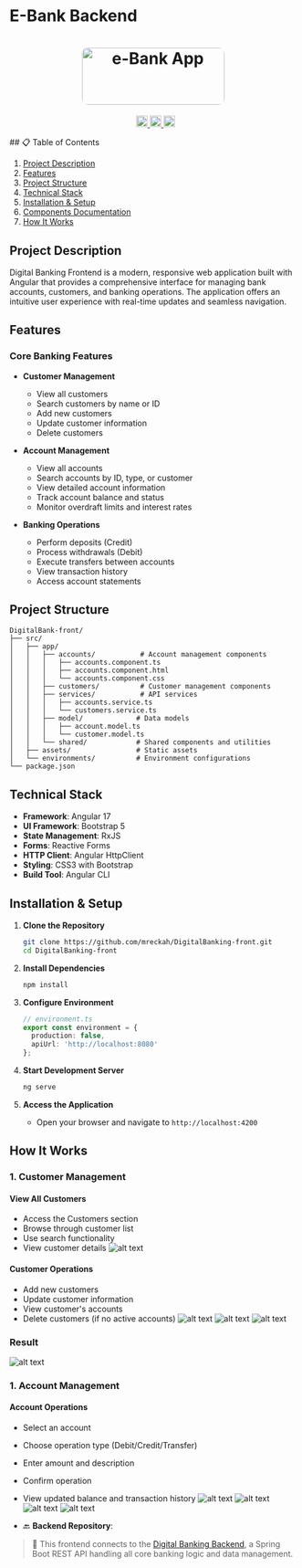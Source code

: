 # E-Bank Backend

<h1 align="center">
  <a href="https://github.com/mreckah">
    <img height="100" width="250" src="imge.webp" alt="e-Bank App" style="max-width: 300px ; border-radius: 10px;">
  </a>
</h1>
<p align="center">
  &nbsp;    
  <a target="_blank" href="https://www.linkedin.com/in/nabbar-oussama/">
    <img height="20" src="https://img.shields.io/badge/LinkedIn-0077B5?style=flat&logo=linkedin&logoColor=white" alt="LinkedIn Badge" />
  </a>
  <a href="mailto:m.reckahwalt@gmail.com" target="_blank" onclick="window.open(this.href,'_blank'); return false;">
    <img height="20" src="https://img.shields.io/badge/Gmail-D14836?style=flat&logo=gmail&logoColor=white" alt="Gmail Badge" />
  </a>
  <a target="_blank" href="https://github.com/mreckah">
    <img height="20" src="https://img.shields.io/badge/GitHub-181717?style=flat&logo=github&logoColor=white" alt="GitHub Badge" />
  </a>
</p>
## 📋 Table of Contents

1. [Project Description](#project-description)
2. [Features](#features)
3. [Project Structure](#project-structure)
4. [Technical Stack](#technical-stack)
5. [Installation & Setup](#installation--setup)
6. [Components Documentation](#components-documentation)
7. [How It Works](#how-it-works)

## Project Description

Digital Banking Frontend is a modern, responsive web application built with Angular that provides a comprehensive interface for managing bank accounts, customers, and banking operations. The application offers an intuitive user experience with real-time updates and seamless navigation.

## Features

### Core Banking Features

- **Customer Management**
  - View all customers
  - Search customers by name or ID
  - Add new customers
  - Update customer information
  - Delete customers

- **Account Management**
  - View all accounts
  - Search accounts by ID, type, or customer
  - View detailed account information
  - Track account balance and status
  - Monitor overdraft limits and interest rates

- **Banking Operations**
  - Perform deposits (Credit)
  - Process withdrawals (Debit)
  - Execute transfers between accounts
  - View transaction history
  - Access account statements

## Project Structure

```
DigitalBank-front/
├── src/
│   ├── app/
│   │   ├── accounts/           # Account management components
│   │   │   ├── accounts.component.ts
│   │   │   ├── accounts.component.html
│   │   │   └── accounts.component.css
│   │   ├── customers/          # Customer management components
│   │   ├── services/           # API services
│   │   │   ├── accounts.service.ts
│   │   │   └── customers.service.ts
│   │   ├── model/             # Data models
│   │   │   ├── account.model.ts
│   │   │   └── customer.model.ts
│   │   └── shared/            # Shared components and utilities
│   ├── assets/                # Static assets
│   └── environments/          # Environment configurations
└── package.json
```

## Technical Stack

- **Framework**: Angular 17
- **UI Framework**: Bootstrap 5
- **State Management**: RxJS
- **Forms**: Reactive Forms
- **HTTP Client**: Angular HttpClient
- **Styling**: CSS3 with Bootstrap
- **Build Tool**: Angular CLI

## Installation & Setup

1. **Clone the Repository**
   ```bash
   git clone https://github.com/mreckah/DigitalBanking-front.git
   cd DigitalBanking-front
   ```

2. **Install Dependencies**
   ```bash
   npm install
   ```

3. **Configure Environment**
   ```typescript
   // environment.ts
   export const environment = {
     production: false,
     apiUrl: 'http://localhost:8080'
   };
   ```

4. **Start Development Server**
   ```bash
   ng serve
   ```

5. **Access the Application**
   - Open your browser and navigate to `http://localhost:4200`


## How It Works

### 1. Customer Management

#### View All Customers
- Access the Customers section
- Browse through customer list
- Use search functionality
- View customer details
![alt text](src/images/image1.png)

#### Customer Operations
- Add new customers
- Update customer information
- View customer's accounts
- Delete customers (if no active accounts)
![alt text](src/images/image2.png)
![alt text](src/images/image3.png)
![alt text](src/images/image4.png)

### Result  
![alt text](src/images/image5.png)

### 1. Account Management

#### Account Operations
- Select an account
- Choose operation type (Debit/Credit/Transfer)
- Enter amount and description
- Confirm operation
- View updated balance and transaction history
![alt text](src/images/image6.png)
![alt text](src/images/image7.png)
![alt text](src/images/image8.png)
![alt text](src/images/image.png)

- 🔙 **Backend Repository**: 
> 🔗 This frontend connects to the [Digital Banking Backend](https://github.com/mreckah/E-Bank-backend), a Spring Boot REST API handling all core banking logic and data management.
